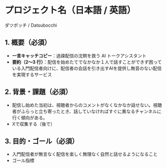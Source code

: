 # プロジェクト名（日本語 / 英語）
ダツボッチ / Datsubocchi

## 1. 概要（必須）
- **一言キャッチコピー**：過疎配信の沈黙を救う AI トークアシスタント  
- **要約（2〜3 行）**：配信を始めたてでなかなか１人で話すことができず困っている入門配信者向けに、配信者の会話を引き出すAIを提供し無音のない配信を実現するサービス

## 2. 背景・課題（必須）
- 配信し始めた当初は、視聴者からのコメントがなくなかなか話せない。視聴者がふらっと立ち寄ったとき、話していなければすぐに異なるチャンネルに行く傾向がある。  
- Xで収集する（後で）

## 3. 目的・ゴール（必須）
- 入門配信者が無言なく配信を楽しく無理なく自然と話せるようになること  
- ゴール指標

<!-- ## 4. ターゲットユーザー（必須）
| 軸 | 内容 |
|----|------|
| ペルソナ | 例：配信歴 6 か月、同時視聴 5〜10 名の個人 VTuber |
| ユーザー課題 | コメントが少ないと話題が途切れ、離脱が増える |

## 5. 提供価値・特徴（必須）
1. **リアルタイム話題生成** – 沈黙 5 秒検知でトーク提案  
2. **パーソナライズ** – 過去アーカイブ解析で“らしさ”を学習  
3. **導入が簡単** – OBS プラグイン 3 ステップ設定

## 6. 具体的な機能（必須）
| カテゴリ | MVP（最小実装） | 将来的な拡張 |
|----------|-----------------|--------------|
| 話題提案 | キーワードカード表示 | ボイス読み上げ |
| 学習 | 手動アップロード | YouTube API 自動取込み |

## 7. 基本画面／フロー（任意）
1. **ライブ画面**：配信者用ツールチップ例  
2. **管理ダッシュボード**：キーワード編集 UI

## 8. 競合・差別化（任意）
| 競合 | 類似点 | 差別化ポイント |
|------|--------|----------------|
| A 社サービス | AI 話題提示 | 過去アーカイブ学習は当企画のみ |

## 9. 技術スタック概要（任意）
- **フロント**：Next.js / TypeScript  
- **バックエンド**：FastAPI / PostgreSQL / Qdrant  
- **AI**：OpenAI API（GPT‑4o 相当）

## 10. 開発体制・担当範囲（必須）
| 役割 | 人数 | 担当者（自分含む） |
|------|------|--------------------|
| PM   | 1    | あなた |
| BE   | 1    | ●● |
| FE   | 1    | ▲▲ |

## 11. スケジュール（任意）
| フェーズ | 期間 | 成果物 |
|----------|------|--------|
| 調査     | 6/1‑6/15 | ユーザーインタビュー 5 件 |
| 実装     | 6/16‑7/31 | MVP 公開 |

## 12. リスクと対策（任意）
- **AI コスト増**：Qdrant キャッシュで API 呼び出し削減  
- **利用規約違反**：YouTube TOS に沿ったデータ取得プロセス

## 13. 成果測定（必須）
- **指標**：配信者の平均発話秒数／配信、チャット参加率など  
- **検証方法**：βテスター 10 名で 2 週間 A/B テスト

## 14. 参考資料・リンク（任意）
- 競合サービス一覧  
- 技術ドキュメント URL   -->
